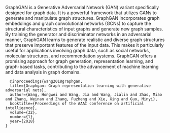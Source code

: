 GraphGAN is a Generative Adversarial Network (GAN) variant specifically designed for graph data. It is a powerful framework that utilizes GANs to generate and manipulate graph structures. GraphGAN incorporates graph embeddings and graph convolutional networks (GCNs) to capture the structural characteristics of input graphs and generate new graph samples. By training the generator and discriminator networks in an adversarial manner, GraphGAN learns to generate realistic and diverse graph structures that preserve important features of the input data. This makes it particularly useful for applications involving graph data, such as social networks, molecular structures, and recommendation systems. GraphGAN offers a promising approach for graph generation, representation learning, and graph-based tasks, contributing to the advancement of machine learning and data analysis in graph domains.


```
  @inproceedings{wang2018graphgan,
  title={Graphgan: Graph representation learning with generative adversarial nets},
  author={Wang, Hongwei and Wang, Jia and Wang, Jialin and Zhao, Miao and Zhang, Weinan and Zhang, Fuzheng and Xie, Xing and Guo, Minyi},
  booktitle={Proceedings of the AAAI conference on artificial intelligence},
  volume={32},
  number={1},
  year={2018}
}
```
